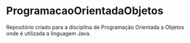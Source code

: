 # ProgramacaoOrientadaObjetos
Repositório criado para a disciplina de Programação Orientada a Objetos onde é utilizada a linguagem Java.
